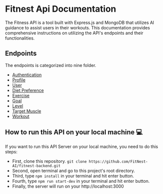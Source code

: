   # Fitnest Api Documentation

  The Fitness API is a tool built with Express.js and MongoDB that utilizes AI guidance to assist users in their workouts. This documentation provides comprehensive instructions on utilizing the API's endpoints and their functionalities.

  ## Endpoints

  The endpoints is categorized into nine folder.

  - [Authentication](https://github.com/zdnsyrhn22/fitnest-backend/blob/main/docs/Authentication.md)
  - [Profile](https://github.com/zdnsyrhn22/fitnest-backend/blob/main/docs/Profile.md)
  - [User](https://github.com/zdnsyrhn22/fitnest-backend/blob/main/docs/User.md)
  - [Diet Preference](https://github.com/zdnsyrhn22/fitnest-backend/blob/main/docs/dietPreference.md)
  - [Exercise](https://github.com/zdnsyrhn22/fitnest-backend/blob/main/docs/Exercise.md)
  - [Goal](https://github.com/zdnsyrhn22/fitnest-backend/blob/main/docs/Goal.md)
  - [Level](https://github.com/zdnsyrhn22/fitnest-backend/blob/main/docs/Level.md)
  - [Target Muscle](https://github.com/zdnsyrhn22/fitnest-backend/blob/main/docs/Target%20Muscle.md)
  - [Workout](https://github.com/zdnsyrhn22/fitnest-backend/blob/main/docs/Workout.md)


## How to run this API on your local machine 💻
If you want to run this API Server on your local machine, you need to do this steps:
- First, clone this repository. `git clone https://github.com/FitNest-AI/fitnest-backend.git`
- Second, open terminal and go to this project's root directory.
- Third, type `npm install` in your terminal and hit enter button.
- Fourth, type `npm run start-dev` in your terminal and hit enter button.
- Finally, the server will run on your http://localhost:3000
